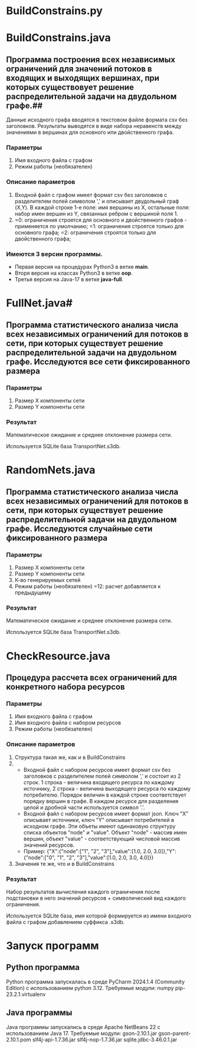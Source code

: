 # BuildConstrains.py #
# BuildConstrains.java #

## Программа построения всех независимых ограничений для значений потоков в входящих и выходящих вершинах, при которых существовует решение  распределительной задачи на двудольном графе.##

Данные исходного графа вводятся в текстовом файле формата csv без заголовков.
Результаты выводятся в виде набора неравенств между значениями в вершинах для основного или двойственного графа.

### Параметры ##
1. Имя входного файла с графом
2. Режим работы (необязателен)

### Описание параметров ###
1. Входной файл с графом имеет формат csv без заголовков с разделителем полей символом ',' и описывает двудольный граф (X,Y).
   В каждой строке 
	1-е поле: имя вершины из X, 
	остальные поля: набор имен вершин из Y, связанных ребром с вершиной поля 1. 
2. =0: ограничения строятся для основного и двойственного графов - применяется по умолчанию;
   =1: ограничения строятся только для основного графа;
   =2: ограничения строятся только для двойственного графа;


### Имеются 3 версии программы.
- Первая версия на процедурах Python3 в ветке **main**.
- Вторя версия на классах Python3 в ветке **oop**.
- Третья версия на Java-17 в ветке **java-full**.


# FullNet.java#

## Программа статистического анализа числа всех независимых ограничений для потоков в сети, при которых существует решение  распределительной задачи на двудольном графе. Исследуются все сети фиксированного размера ##

### Параметры ###
1. Размер X компоненты сети
2. Размер Y компоненты сети

### Результат ###
Математическое ожидание и среднее отклонение размера сети.
   
Используется SQLite база TransportNet.s3db.


# RandomNets.java #

## Программа статистического анализа числа всех независимых ограничений для потоков в сети, при которых существует решение  распределительной задачи на двудольном графе. Исследуются случайные сети фиксированного размера ##

### Параметры ###
1. Размер X компоненты сети
2. Размер Y компоненты сети
3. К-во генерируемых сетей
4. Режим работы (необязателен) =12: расчет добавляется к предыдущему 

### Результат ###
Математическое ожидание и среднее отклонение размера сети.
   
Используется SQLite база TransportNet.s3db.


# CheckResource.java #

## Процедура рассчета всех ограничений для конкретного набора ресурсов ##

### Параметры ###
1. Имя входного файла с графом 
2. Имя входного файла с набором ресурсов
3. Режим работы (необязателен)

### Описание параметров ###
1. Структура такая же, как и в BuildConstrains
2.
    * Входной файл с набором ресурсов имеет формат csv без заголовков с разделителем полей символом ',' и состоит из 2 строк. 1 строка - величина входящего ресурса по каждому источнику, 2 строка - величина выходящего ресурса по каждому потребителю. Порядок величин в каждой строке соответствует порядку вершин в графе. В каждом ресурсе для разделения целой и дробной части используется символ '.'. 
    * Входной файл с набором ресурсов имеет формат json. Ключ "X" описывает источники, ключ "Y" описывает потребителей в исходном графе. Эти объеты имеют одинаковую структуру списка объектов "node" и "value". Объект "node" - массив имен вершин, объект "value" - соответствующий числовой массив значений ресурсов.
    * Пример:
{"X":{"node":["1", "2", "3"],"value":[1.0, 2.0, 3.0]},"Y":{"node":["0", "1", "2", "3"],"value":[1.0, 2.0, 3.0, 4.0]}} 
3. Значения те же, что и в BuildConstrains

### Результат ###
Набор результатов вычисления каждого ограничения после подстановки в него значений ресурсов + символический вид каждого ограничения.
   
Используется SQLite база, имя которой формируется из имени входного файла с графом добавлением суффикса .s3db.

# Запуск программ #

## Python программа ##
Python программа запускалась в среде PyCharm 2024.1.4 (Community Edition) с использованием python 3.12.
Требуемые модули:
numpy
pip-23.2.1.virtualenv

## Java программы ##
Java программы запускались в среде Apache NetBeans 22 с использованием Java 17.
Требуемые модули:
gson-2.10.1.jar
gson-parent-2.10.1.pom
slf4j-api-1.7.36.jar
slf4j-nop-1.7.36.jar
sqlite.jdbc-3.46.0.1.jar

